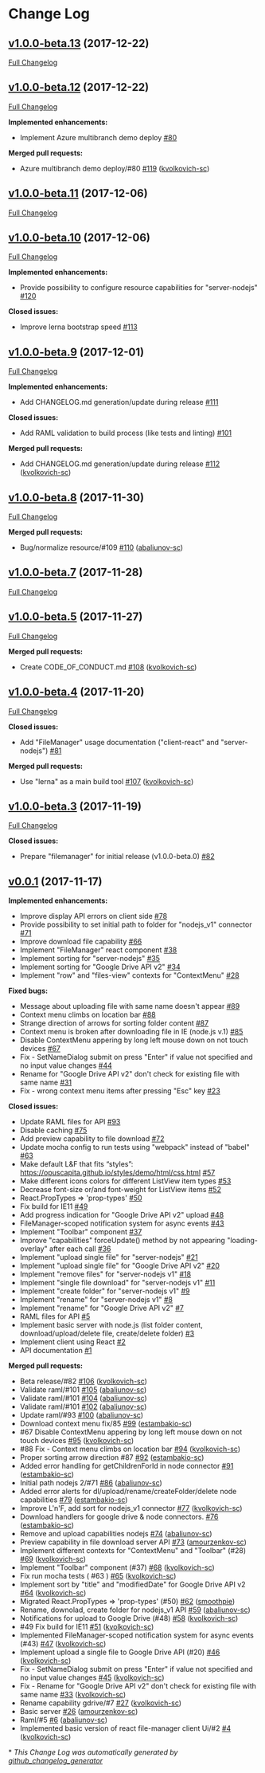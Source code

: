 # Change Log

## [v1.0.0-beta.13](https://github.com/OpusCapita/filemanager/tree/v1.0.0-beta.13) (2017-12-22)
[Full Changelog](https://github.com/OpusCapita/filemanager/compare/v1.0.0-beta.12...v1.0.0-beta.13)

## [v1.0.0-beta.12](https://github.com/OpusCapita/filemanager/tree/v1.0.0-beta.12) (2017-12-22)
[Full Changelog](https://github.com/OpusCapita/filemanager/compare/v1.0.0-beta.11...v1.0.0-beta.12)

**Implemented enhancements:**

- Implement Azure multibranch demo deploy [\#80](https://github.com/OpusCapita/filemanager/issues/80)

**Merged pull requests:**

- Azure multibranch demo deploy/\#80 [\#119](https://github.com/OpusCapita/filemanager/pull/119) ([kvolkovich-sc](https://github.com/kvolkovich-sc))

## [v1.0.0-beta.11](https://github.com/OpusCapita/filemanager/tree/v1.0.0-beta.11) (2017-12-06)
[Full Changelog](https://github.com/OpusCapita/filemanager/compare/v1.0.0-beta.10...v1.0.0-beta.11)

## [v1.0.0-beta.10](https://github.com/OpusCapita/filemanager/tree/v1.0.0-beta.10) (2017-12-06)
[Full Changelog](https://github.com/OpusCapita/filemanager/compare/v1.0.0-beta.9...v1.0.0-beta.10)

**Implemented enhancements:**

- Provide possibility to configure resource capabilities for "server-nodejs" [\#120](https://github.com/OpusCapita/filemanager/issues/120)

**Closed issues:**

- Improve lerna bootstrap speed  [\#113](https://github.com/OpusCapita/filemanager/issues/113)

## [v1.0.0-beta.9](https://github.com/OpusCapita/filemanager/tree/v1.0.0-beta.9) (2017-12-01)
[Full Changelog](https://github.com/OpusCapita/filemanager/compare/v1.0.0-beta.8...v1.0.0-beta.9)

**Implemented enhancements:**

- Add CHANGELOG.md generation/update during release [\#111](https://github.com/OpusCapita/filemanager/issues/111)

**Closed issues:**

- Add RAML validation to build process \(like tests and linting\) [\#101](https://github.com/OpusCapita/filemanager/issues/101)

**Merged pull requests:**

- Add CHANGELOG.md generation/update during release [\#112](https://github.com/OpusCapita/filemanager/pull/112) ([kvolkovich-sc](https://github.com/kvolkovich-sc))

## [v1.0.0-beta.8](https://github.com/OpusCapita/filemanager/tree/v1.0.0-beta.8) (2017-11-30)
[Full Changelog](https://github.com/OpusCapita/filemanager/compare/v1.0.0-beta.7...v1.0.0-beta.8)

**Merged pull requests:**

- Bug/normalize resource/\#109 [\#110](https://github.com/OpusCapita/filemanager/pull/110) ([abaliunov-sc](https://github.com/abaliunov-sc))

## [v1.0.0-beta.7](https://github.com/OpusCapita/filemanager/tree/v1.0.0-beta.7) (2017-11-28)
[Full Changelog](https://github.com/OpusCapita/filemanager/compare/v1.0.0-beta.5...v1.0.0-beta.7)

## [v1.0.0-beta.5](https://github.com/OpusCapita/filemanager/tree/v1.0.0-beta.5) (2017-11-27)
[Full Changelog](https://github.com/OpusCapita/filemanager/compare/v1.0.0-beta.4...v1.0.0-beta.5)

**Merged pull requests:**

- Create CODE\_OF\_CONDUCT.md [\#108](https://github.com/OpusCapita/filemanager/pull/108) ([kvolkovich-sc](https://github.com/kvolkovich-sc))

## [v1.0.0-beta.4](https://github.com/OpusCapita/filemanager/tree/v1.0.0-beta.4) (2017-11-20)
[Full Changelog](https://github.com/OpusCapita/filemanager/compare/v1.0.0-beta.3...v1.0.0-beta.4)

**Closed issues:**

- Add "FileManager" usage documentation \("client-react" and "server-nodejs"\) [\#81](https://github.com/OpusCapita/filemanager/issues/81)

**Merged pull requests:**

- Use "lerna" as a main build tool [\#107](https://github.com/OpusCapita/filemanager/pull/107) ([kvolkovich-sc](https://github.com/kvolkovich-sc))

## [v1.0.0-beta.3](https://github.com/OpusCapita/filemanager/tree/v1.0.0-beta.3) (2017-11-19)
[Full Changelog](https://github.com/OpusCapita/filemanager/compare/v0.0.1...v1.0.0-beta.3)

**Closed issues:**

- Prepare "filemanager" for initial release \(v1.0.0-beta.0\) [\#82](https://github.com/OpusCapita/filemanager/issues/82)

## [v0.0.1](https://github.com/OpusCapita/filemanager/tree/v0.0.1) (2017-11-17)
**Implemented enhancements:**

- Improve display API errors on client side [\#78](https://github.com/OpusCapita/filemanager/issues/78)
- Provide possibility to set initial path to folder for "nodejs\_v1" connector  [\#71](https://github.com/OpusCapita/filemanager/issues/71)
- Improve download file capability [\#66](https://github.com/OpusCapita/filemanager/issues/66)
- Implement "FileManager" react component [\#38](https://github.com/OpusCapita/filemanager/issues/38)
- Implement sorting for "server-nodejs" [\#35](https://github.com/OpusCapita/filemanager/issues/35)
- Implement sorting for "Google Drive API v2" [\#34](https://github.com/OpusCapita/filemanager/issues/34)
- Implement "row" and "files-view" contexts for "ContextMenu" [\#28](https://github.com/OpusCapita/filemanager/issues/28)

**Fixed bugs:**

- Message about uploading file with same name doesn't appear [\#89](https://github.com/OpusCapita/filemanager/issues/89)
- Context menu climbs on location bar [\#88](https://github.com/OpusCapita/filemanager/issues/88)
- Strange direction of arrows for sorting folder content [\#87](https://github.com/OpusCapita/filemanager/issues/87)
- Context menu is broken after downloading file in IE \(node.js v.1\) [\#85](https://github.com/OpusCapita/filemanager/issues/85)
- Disable ContextMenu appering by long left mouse down on not touch devices [\#67](https://github.com/OpusCapita/filemanager/issues/67)
- Fix - SetNameDialog submit on press "Enter" if value not specified and no input value changes [\#44](https://github.com/OpusCapita/filemanager/issues/44)
- Rename for "Google Drive API v2" don't check for existing file with same name [\#31](https://github.com/OpusCapita/filemanager/issues/31)
- Fix - wrong context menu items after pressing "Esc" key [\#23](https://github.com/OpusCapita/filemanager/issues/23)

**Closed issues:**

- Update RAML files for API [\#93](https://github.com/OpusCapita/filemanager/issues/93)
- Disable caching [\#75](https://github.com/OpusCapita/filemanager/issues/75)
- Add preview capability to file download [\#72](https://github.com/OpusCapita/filemanager/issues/72)
- Update mocha config to run tests using "webpack" instead of "babel" [\#63](https://github.com/OpusCapita/filemanager/issues/63)
- Make default L&F that fits “styles”: https://opuscapita.github.io/styles/demo/html/css.html [\#57](https://github.com/OpusCapita/filemanager/issues/57)
- Make different icons colors for different ListView item types [\#53](https://github.com/OpusCapita/filemanager/issues/53)
- Decrease font-size or/and font-weight for ListView items  [\#52](https://github.com/OpusCapita/filemanager/issues/52)
- React.PropTypes =\> 'prop-types' [\#50](https://github.com/OpusCapita/filemanager/issues/50)
- Fix build for IE11 [\#49](https://github.com/OpusCapita/filemanager/issues/49)
- Add progress indication for "Google Drive API v2" upload [\#48](https://github.com/OpusCapita/filemanager/issues/48)
- FileManager-scoped notification system for async events [\#43](https://github.com/OpusCapita/filemanager/issues/43)
- Implement "Toolbar" component [\#37](https://github.com/OpusCapita/filemanager/issues/37)
- Improve "capabilities" forceUpdate\(\) method by not appearing "loading-overlay" after each call [\#36](https://github.com/OpusCapita/filemanager/issues/36)
- Implement "upload single file" for "server-nodejs" [\#21](https://github.com/OpusCapita/filemanager/issues/21)
- Implement "upload single file" for "Google Drive API v2" [\#20](https://github.com/OpusCapita/filemanager/issues/20)
- Implement "remove files" for "server-nodejs v1" [\#18](https://github.com/OpusCapita/filemanager/issues/18)
- Implement "single file download" for "server-nodejs v1" [\#11](https://github.com/OpusCapita/filemanager/issues/11)
- Implement "create folder" for "server-nodejs v1" [\#9](https://github.com/OpusCapita/filemanager/issues/9)
- Implement "rename" for "server-nodejs v1" [\#8](https://github.com/OpusCapita/filemanager/issues/8)
- Implement "rename" for "Google Drive API v2" [\#7](https://github.com/OpusCapita/filemanager/issues/7)
- RAML files for API [\#5](https://github.com/OpusCapita/filemanager/issues/5)
- Implement basic server with node.js \(list folder content, download/upload/delete file, create/delete folder\) [\#3](https://github.com/OpusCapita/filemanager/issues/3)
- Implement client using React [\#2](https://github.com/OpusCapita/filemanager/issues/2)
- API documentation [\#1](https://github.com/OpusCapita/filemanager/issues/1)

**Merged pull requests:**

- Beta release/\#82 [\#106](https://github.com/OpusCapita/filemanager/pull/106) ([kvolkovich-sc](https://github.com/kvolkovich-sc))
- Validate raml/\#101 [\#105](https://github.com/OpusCapita/filemanager/pull/105) ([abaliunov-sc](https://github.com/abaliunov-sc))
- Validate raml/\#101 [\#104](https://github.com/OpusCapita/filemanager/pull/104) ([abaliunov-sc](https://github.com/abaliunov-sc))
- Validate raml/\#101 [\#102](https://github.com/OpusCapita/filemanager/pull/102) ([abaliunov-sc](https://github.com/abaliunov-sc))
- Update raml/\#93 [\#100](https://github.com/OpusCapita/filemanager/pull/100) ([abaliunov-sc](https://github.com/abaliunov-sc))
- Download context menu fix/85 [\#99](https://github.com/OpusCapita/filemanager/pull/99) ([estambakio-sc](https://github.com/estambakio-sc))
-  \#67 Disable ContextMenu appering by long left mouse down on not touch devices [\#95](https://github.com/OpusCapita/filemanager/pull/95) ([kvolkovich-sc](https://github.com/kvolkovich-sc))
-  \#88 Fix - Context menu climbs on location bar [\#94](https://github.com/OpusCapita/filemanager/pull/94) ([kvolkovich-sc](https://github.com/kvolkovich-sc))
- Proper sorting arrow direction \#87 [\#92](https://github.com/OpusCapita/filemanager/pull/92) ([estambakio-sc](https://github.com/estambakio-sc))
- Added error handling for getChildrenForId in node connector [\#91](https://github.com/OpusCapita/filemanager/pull/91) ([estambakio-sc](https://github.com/estambakio-sc))
- Initial path nodejs 2/\#71 [\#86](https://github.com/OpusCapita/filemanager/pull/86) ([abaliunov-sc](https://github.com/abaliunov-sc))
- Added error alerts for dl/upload/rename/createFolder/delete node capabilities [\#79](https://github.com/OpusCapita/filemanager/pull/79) ([estambakio-sc](https://github.com/estambakio-sc))
- Improve L'n'F, add sort for nodejs\_v1 connector [\#77](https://github.com/OpusCapita/filemanager/pull/77) ([kvolkovich-sc](https://github.com/kvolkovich-sc))
- Download handlers for google drive & node connectors. [\#76](https://github.com/OpusCapita/filemanager/pull/76) ([estambakio-sc](https://github.com/estambakio-sc))
- Remove and upload capabilities nodejs [\#74](https://github.com/OpusCapita/filemanager/pull/74) ([abaliunov-sc](https://github.com/abaliunov-sc))
- Preview capability in file download server API [\#73](https://github.com/OpusCapita/filemanager/pull/73) ([amourzenkov-sc](https://github.com/amourzenkov-sc))
- Implement different contexts for "ContextMenu" and "Toolbar" \(\#28\) [\#69](https://github.com/OpusCapita/filemanager/pull/69) ([kvolkovich-sc](https://github.com/kvolkovich-sc))
- Implement "Toolbar" component \(\#37\) [\#68](https://github.com/OpusCapita/filemanager/pull/68) ([kvolkovich-sc](https://github.com/kvolkovich-sc))
- Fix run mocha tests \( \#63 \) [\#65](https://github.com/OpusCapita/filemanager/pull/65) ([kvolkovich-sc](https://github.com/kvolkovich-sc))
- Implement sort by "title" and "modifiedDate" for Google Drive API v2 [\#64](https://github.com/OpusCapita/filemanager/pull/64) ([kvolkovich-sc](https://github.com/kvolkovich-sc))
- Migrated React.PropTypes =\> 'prop-types' \(\#50\) [\#62](https://github.com/OpusCapita/filemanager/pull/62) ([smoothpie](https://github.com/smoothpie))
- Rename, downolad, create folder for nodejs\_v1 API [\#59](https://github.com/OpusCapita/filemanager/pull/59) ([abaliunov-sc](https://github.com/abaliunov-sc))
- Notifications for upload to Google Drive \(\#48\) [\#58](https://github.com/OpusCapita/filemanager/pull/58) ([kvolkovich-sc](https://github.com/kvolkovich-sc))
-  \#49 Fix build for IE11 [\#51](https://github.com/OpusCapita/filemanager/pull/51) ([kvolkovich-sc](https://github.com/kvolkovich-sc))
- Implemented FileManager-scoped notification system for async events \(\#43\) [\#47](https://github.com/OpusCapita/filemanager/pull/47) ([kvolkovich-sc](https://github.com/kvolkovich-sc))
- Implement upload a single file to Google Drive API \(\#20\) [\#46](https://github.com/OpusCapita/filemanager/pull/46) ([kvolkovich-sc](https://github.com/kvolkovich-sc))
- Fix - SetNameDialog submit on press "Enter" if value not specified and no input value changes [\#45](https://github.com/OpusCapita/filemanager/pull/45) ([kvolkovich-sc](https://github.com/kvolkovich-sc))
- Fix - Rename for "Google Drive API v2" don't check for existing file with same name [\#33](https://github.com/OpusCapita/filemanager/pull/33) ([kvolkovich-sc](https://github.com/kvolkovich-sc))
- Rename capability gdrive/\#7 [\#27](https://github.com/OpusCapita/filemanager/pull/27) ([kvolkovich-sc](https://github.com/kvolkovich-sc))
- Basic server [\#26](https://github.com/OpusCapita/filemanager/pull/26) ([amourzenkov-sc](https://github.com/amourzenkov-sc))
- Raml/\#5 [\#6](https://github.com/OpusCapita/filemanager/pull/6) ([abaliunov-sc](https://github.com/abaliunov-sc))
- Implemented basic version of react file-manager client Ui/\#2 [\#4](https://github.com/OpusCapita/filemanager/pull/4) ([kvolkovich-sc](https://github.com/kvolkovich-sc))



\* *This Change Log was automatically generated by [github_changelog_generator](https://github.com/skywinder/Github-Changelog-Generator)*